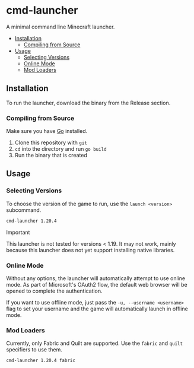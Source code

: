 # cmd-launcher

A minimal command line Minecraft launcher.

- [Installation](#installation)
  - [Compiling from Source](#compiling-from-source)
- [Usage](#usage)
  - [Selecting Versions](#selecting-versions)
  - [Online Mode](#online-mode)
  - [Mod Loaders](#mod-loaders)

## Installation

To run the launcher, download the binary from the Release section.

### Compiling from Source
Make sure you have [Go](https://go.dev) installed.
1. Clone this repository with `git`
2. `cd` into the directory and run `go build`
3. Run the binary that is created


## Usage

### Selecting Versions

To choose the version of the game to run, use the `launch <version>` subcommand.

```sh
cmd-launcher 1.20.4
```

> [!IMPORTANT]
> This launcher is not tested for versions < 1.19. It may not work,
> mainly because this launcher does not yet support installing native libraries.

### Online Mode

Without any options, the launcher will automatically attempt to use online mode.
As part of Microsoft's OAuth2 flow, the default web browser will be opened to
complete the authentication.

If you want to use offline mode, just pass the `-u, --username <username>` flag
to set your username and the game will automatically launch in offline mode.

### Mod Loaders

Currently, only Fabric and Quilt are supported. Use the `fabric` and `quilt`
specifiers to use them.

```sh
cmd-launcher 1.20.4 fabric
```
